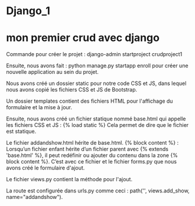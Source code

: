 # Django_1
# mon premier crud avec django
Commande pour créer le projet :
django-admin startproject crudproject1

Ensuite, nous avons fait :
python manage.py startapp enroll
pour créer une nouvelle application au sein du projet.

Nous avons créé un dossier static pour notre code CSS et JS, dans lequel nous avons copié les fichiers CSS et JS de Bootstrap.

Un dossier templates contient des fichiers HTML pour l'affichage du formulaire et la mise à jour.

Ensuite, nous avons créé un fichier statique nommé base.html qui appelle les fichiers CSS et JS :
{% load static %}
Cela permet de dire que le fichier est statique.

Le fichier addandshow.html hérite de base.html.
{% block content %} : Lorsqu’un fichier enfant hérite d’un fichier parent avec {% extends 'base.html' %}, il peut redéfinir ou ajouter du contenu dans la zone {% block content %}. C’est avec ce fichier et le fichier forms.py que nous avons créé le formulaire d'ajout.

Le fichier views.py contient la méthode pour l'ajout.

La route est configurée dans urls.py comme ceci :
path('', views.add_show, name="addandshow").
